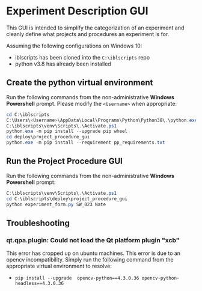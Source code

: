 # Experiment Description GUI
This GUI is intended to simplify the categorization of an experiment and cleanly define what projects and procedures an 
experiment is for.

Assuming the following configurations on Windows 10:
* iblscripts has been cloned into the `C:\iblscripts` repo
* python v3.8 has already been installed

## Create the python virtual environment
Run the following commands from the non-administrative **Windows Powershell** prompt. Please modify the `<Username>` when 
appropriate:

```powershell
cd C:\iblscripts
C:\Users\<Username>\AppData\Local\Programs\Python\Python38\.\python.exe -m venv C:\iblscripts\venv
C:\iblscripts\venv\Scripts\.\Activate.ps1
python.exe -m pip install --upgrade pip wheel
cd deploy\project_procedure_gui
python.exe -m pip install --requirement pp_requirements.txt
```

## Run the Project Procedure GUI
Run the following commands from the non-administrative **Windows Powershell** prompt:

```powershell
C:\iblscripts\venv\Scripts\.\Activate.ps1
cd C:\iblscripts\deploy\project_procedure_gui
python experiment_form.py SW_023 Nate
```

## Troubleshooting

### qt.qpa.plugin: Could not load the Qt platform plugin "xcb"
This error has cropped up on ubuntu machines. This error is due to an opencv incompatibility. Simply run the following command 
from the appropriate virtual environment to resolve:
* `pip install --upgrade  opencv-python==4.3.0.36 opencv-python-headless==4.3.0.36`